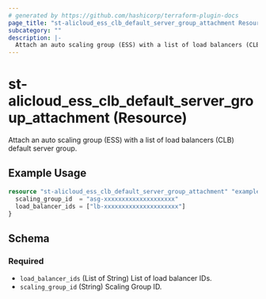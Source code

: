 ```yaml
---
# generated by https://github.com/hashicorp/terraform-plugin-docs
page_title: "st-alicloud_ess_clb_default_server_group_attachment Resource - terraform-provider-st-alicloud"
subcategory: ""
description: |-
  Attach an auto scaling group (ESS) with a list of load balancers (CLB) default server group.
---
```


# st-alicloud_ess_clb_default_server_group_attachment (Resource)

Attach an auto scaling group (ESS) with a list of load balancers (CLB) default server group.

## Example Usage

```terraform
resource "st-alicloud_ess_clb_default_server_group_attachment" "example" {
  scaling_group_id  = "asg-xxxxxxxxxxxxxxxxxxxx"
  load_balancer_ids = ["lb-xxxxxxxxxxxxxxxxxxxxx"]
}
```

<!-- schema generated by tfplugindocs -->
## Schema

### Required

- `load_balancer_ids` (List of String) List of load balancer IDs.
- `scaling_group_id` (String) Scaling Group ID.
